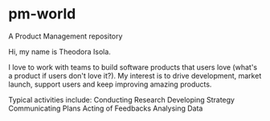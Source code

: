 # pm-world
A Product Management repository


Hi, my name is Theodora Isola.


I love to work with teams to build software products that users love 
(what's a product if users don't love it?).
My interest is to drive development, market launch, support users and 
keep improving amazing products.


Typical activities include:
Conducting Research
Developing Strategy
Communicating Plans
Acting of Feedbacks
Analysing Data

